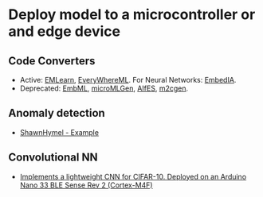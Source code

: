 # Deploy model to a microcontroller or and edge device

## Code Converters
* Active: [EMLearn](https://github.com/emlearn/emlearn), [EveryWhereML](https://github.com/eloquentarduino/everywhereml). For Neural Networks: [EmbedIA](https://github.com/Embed-ML/EmbedIA).
* Deprecated: [EmbML](https://github.com/lucastsutsui/EmbML), [microMLGen](https://github.com/eloquentarduino/micromlgen), [AIfES](https://github.com/Fraunhofer-IMS/AIfES_for_Arduino), [m2cgen](https://github.com/BayesWitnesses/m2cgen).


## Anomaly detection
* [ShawnHymel - Example](https://github.com/ShawnHymel/tinyml-example-anomaly-detection/tree/master)

## Convolutional NN
* [Implements a lightweight CNN for CIFAR-10. Deployed on an Arduino Nano 33 BLE Sense Rev 2 (Cortex-M4F)](https://github.com/nathanwbailey/CIFAR10-Cortex-M4-TinyML?tab=readme-ov-file)
